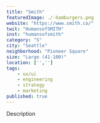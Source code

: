 ```yaml
---
title: "Smith"
featuredImage: ./-hamburgers.png
website: "https://www.smith.co/"
twit: "HumansofSMITH"
inst: "humansofsmith"
category: "S"
city: "Seattle"
neighborhood: "Pioneer Square"
size: "Large (41-100)"
location: ['','']
tags:
    - ux/ui
    - engineering
    - strategy
    - marketing
published: true
---
```


Description
